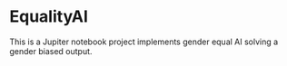 # EqualityAI
This is a Jupiter notebook project implements gender equal AI solving a gender biased output.
